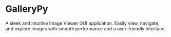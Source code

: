 # GalleryPy

A sleek and intuitive Image Viewer GUI application. Easily view, navigate, and explore images with smooth performance and a user-friendly interface.
